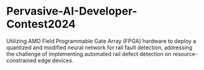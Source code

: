 # Pervasive-AI-Developer-Contest2024
Utilizing AMD Field Programmable Gate Array (FPGA) hardware to deploy a quantized and modified neural network for rail fault detection, addressing the challenge of implementing automated rail defect detection on resource-constrained edge devices.
